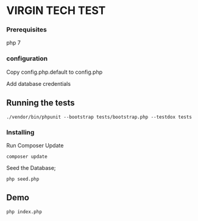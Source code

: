 # VIRGIN TECH TEST

### Prerequisites

php 7

### configuration
Copy config.php.default to config.php 

Add database credentials 


## Running the tests

```
./vendor/bin/phpunit --bootstrap tests/bootstrap.php --testdox tests

```

### Installing
Run Composer Update
```
composer update
```

Seed the Database;
```
php seed.php
```

## Demo


```
php index.php
```


